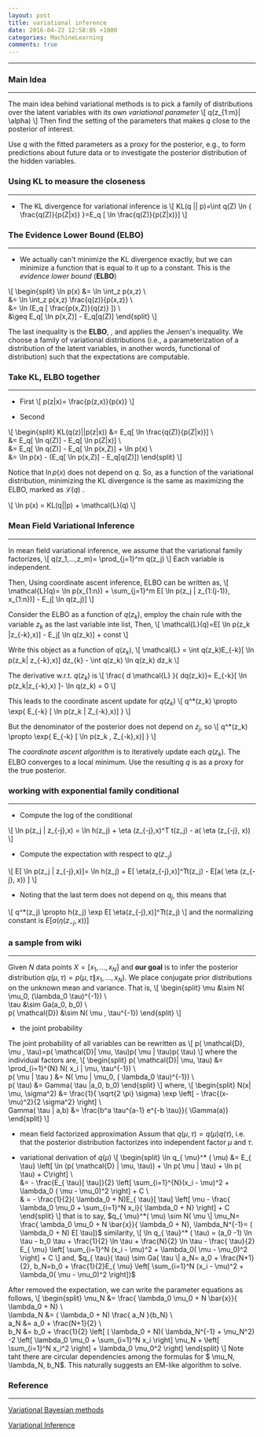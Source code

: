 ```yaml
---
layout: post
title: variational inference
date: 2016-04-22 12:58:05 +1000
categories: MachineLearning
comments: true
---
```




----------

### Main Idea ###
-----------------

The main idea behind variational methods is to pick a family of distributions over the latent variables with its own _variational parameter_
\\[
q(z_{1:m}| \alpha)
\\]
Then find the setting of the parameters that makes $q$ close to the posterior of interest.

Use $q$ with the fitted parameters as a proxy for the posterior, e.g., to form predictions about future data or to investigate the posterior distribution of the hidden variables.

### Using KL  to measure the closeness ###
------------------------------------------

- The KL divergence for variational inference is
\\[
KL(q || p)=\int q(Z) \ln \{ \frac{q(Z)}{p(Z|x)} \}=E_q [ \ln \frac{q(Z)}{p(Z|x)}]
\\]

### The Evidence Lower Bound (ELBO) ###
---------------------------------------

- We actually can't minimize the KL divergence exactly, but we can minimize a function that is equal to it up to a constant. This is the *evidence lower bound* (**ELBO**)

\\[
\begin{split}
\ln p(x) &= \ln \int_z p(x,z) \\\
&= \ln \int_z p(x,z) \frac{q(z)}{p(x,z)} \\\
&= \ln (E_q [ \frac{p(x,Z)}{q(z)} ]) \\\
&\geq E_q[ \ln p(x,Z)] - E_q[q(Z)]
\end{split}
\\]

The last inequality is the **ELBO**, , and applies the Jensen's inequality. We choose a family of variational distributions (i.e., a parameterization of a distribution of the latent variables, in another words, functional of distribution) such that the expectations are computable.

### Take KL, ELBO together ###
------------------------------

- First
\\[
p(z|x)= \frac{p(z,x)}{p(x)}
\\]

- Second

\\[
\begin{split}
KL(q(z)||p(z|x)) &= E_q[ \ln \frac{q(Z)}{p(Z|x)}] \\\
&= E_q[ \ln q(Z)] - E_q[ \ln p(Z|x)] \\\
&= E_q[ \ln q(Z)] - E_q[ \ln p(x,Z)] + \ln p(x) \\\
&= \ln p(x) - (E_q[ \ln p(x,Z)] - E_q[q(Z)])
\end{split}
\\]

Notice that $\ln p(x)$ does not depend on $q$. So, as a function of the variational distribution, minimizing the KL divergence is the same as maximizing the ELBO, marked as $\mathcal{L}(q)$ .

\\[
\ln p(x) = KL(q||p) + \mathcal{L}(q)
\\]

### Mean Field Variational Inference ###
----------------------------------------

In mean field variational inference, we assume that the variational family factorizes,
\\[
q(z_1,...,z_m)= \prod_{j=1}^m q(z_j)
\\]
Each variable is independent.

Then, Using coordinate ascent inference, ELBO can be written as,
\\[
\mathcal{L}(q)= \ln p(x_{1:n}) + \sum_{j=1}^m E[ \ln p(z_j | z_{1:(j-1)}, x_{1:n})] - E_j[ \ln q(z_j)]
\\]

Consider the ELBO as a function of $q(z_k)$,  employ the chain rule with the variable $z_k$ as the last variable inte list, Then,
\\[
\mathcal{L}(q)=E[ \ln p(z_k |z_{-k},x)] - E_j[ \ln q(z_k)] + const
\\]

Write this object as a function of $q(z_k)$,
\\[
\mathcal{L} = \int q(z_k)E_{-k}[ \ln p(z_k| z_{-k},x)] dz_{k} - \int q(z_k) \ln q(z_k) dz_k
\\]

The derivative w.r.t. $q(z_k)$ is
\\[
\frac{ d \mathcal{L} }{ dq(z_k)}= E_{-k}[ \ln p(z_k|z_{-k},x) ]- \ln q(z_k) = 0
\\]

This leads to the coordinate ascent update for $q(z_k)$
\\[
q^*(z_k) \propto \exp{ E_{-k} [ \ln p(z_k | Z_{-k},x)] }
\\]

But the denominator of the posterior does not depend on $z_j$, so
\\[
q^*(z_k) \propto \exp{ E_{-k} [ \ln p(z_k , Z_{-k},x)] }
\\]

The *coordinate ascent algorithm* is to iteratively update each $q(z_k)$. The ELBO converges to a local minimum. Use the resulting $q$ is as a proxy for the true posterior.

### working with exponential family conditional ###
---------------------------------------------------

- Compute the log of the conditional

\\[
\ln p(z_j | z_{-j},x) = \ln h(z_j) + \eta (z_{-j},x)^T t(z_j) - a( \eta (z_{-j}, x))
\\]

- Compute the expectation with respect to $q(z_{-j})$

\\[
E[ \ln p(z_j | z_{-j},x)]= \ln h(z_j) + E[ \eta(z_{-j},x)]^Tt(z_j) - E[a( \eta (z_{-j}, x)) ]
\\]

- Noting that the last term does not depend on $q_j$, this means that

\\[
q^*(z_j) \propto h(z_j) \exp E[ \eta(z_{-j},x)]^Tt(z_j)
\\]
and the normalizing constant is $E[a( \eta (z_{-j}, x)) ]$

### a sample from wiki ###
--------------------------
Given $N$ data points $X=[x_1,...,x_N]$ and **our goal** is to infer the posterior distribution $q( \mu , \tau) = p( \mu, \tau \| x_1,...,x_N)$. We place conjugate prior distributions on the unknown mean and variance. That is,
\\[
\begin{split}
\mu &\sim N( \mu_0, (\lambda_0 \tau)^{-1}) \\\
\tau &\sim Ga(a_0, b_0) \\\
p( \mathcal{D}) &\sim N( \mu , \tau^{-1})
\end{split}
\\]

- the joint probability

The joint probability of all variables can be rewritten as
\\[
p( \mathcal{D}, \mu , \tau)=p( \mathcal{D}| \mu, \tau)p( \mu | \tau)p( \tau)
\\]
where the individual factors are,
\\[
\begin{split}
p( \mathcal{D}| \mu, \tau) &= \prod_{i=1}^{N} N( x_i | \mu, \tau^{-1}) \\\
p( \mu | \tau ) &= N( \mu | \mu_0, ( \lambda_0 \tau)^{-1}) \\\
p( \tau) &= Gamma( \tau |a_0, b_0)
\end{split}
\\]
where,
\\[
\begin{split}
N(x| \mu, \sigma^2) &= \frac{1}{ \sqrt{2 \pi} \sigma} \exp \left[ - \frac{(x- \mu)^2}{2 \sigma^2} \right] \\\
Gamma( \tau | a,b) &= \frac{b^a \tau^{a-1} e^{-b \tau}}{ \Gamma(a)}
\end{split}
\\]

- mean field factorized approximation
Assum that $q( \mu, \tau) = q( \mu) q( \tau)$, i.e. that the posterior distribution factorizes into independent factor $\mu$ and $\tau$.

- variational derivation of $q( \mu)$
\\[
\begin{split}
\ln q_{ \mu}^* ( \mu) &= E_{ \tau} \left[ \ln (p( \mathcal{D} | \mu, \tau)) + \ln p( \mu | \tau) + \ln p( \tau) + C\right] \\\
&= - \frac{E_{ \tau}[ \tau]}{2} \left[ \sum_{i=1}^{N}(x_i - \mu)^2 + \lambda_0 ( \mu - \mu_0)^2 \right] + C \\\
& = - \frac{1}{2}( \lambda_0 + N)E_{ \tau}[ \tau] \left[ \mu - \frac{ \lambda_0 \mu_0 + \sum_{i=1}^N x_i}{ \lambda_0 + N} \right] + C
\end{split}
\\]
that is to say, $q_{ \mu}^*( \mu) \sim N( \mu \| \mu_N= \frac{ \ambda_0 \mu_0 + N \bar{x}}{ \lambda_0 + N}, \lambda_N^{-1}= ( \lambda_0 + N) E[ \tau])$
similarity,
\\[
\ln q_{ \tau}^* ( \tau) = (a_0 -1) \ln \tau - b_0 \tau + \frac{1}{2} \ln \tau + \frac{N}{2} \ln \tau - \frac{ \tau}{2} E_{ \mu} \left[ \sum_{i=1}^N (x_i - \mu)^2 + \lambda_0( \mu - \mu_0)^2 \right] + C
\\]
and, $q_{ \tau}( \tau) \sim Ga( \tau \| a_N= a_0 + \frac{N+1}{2}, b_N=b_0 + \frac{1}{2}E_{ \mu} \left[ \sum_{i=1}^N (x_i - \mu)^2 + \lambda_0( \mu - \mu_0)^2 \right])$

After removed the expectation, we can write the parameter equations as follows,
\\[
\begin{split}
\mu_N &= \frac{ \lambda_0 \mu_0 + N \bar{x}}{ \lambda_0 + N} \\\
\lambda_N &= ( \lambda_0 + N) \frac{ a_N }{b_N} \\\
a_N &= a_0 + \frac{N+1}{2} \\\
b_N &= b_0 + \frac{1}{2} \left[ ( \lambda_0 + N)( \lambda_N^{-1} + \mu_N^2) -2 \left[ \lambda_0 \mu_0 + \sum_{i=1}^N x_i \right] \mu_N + \left[ \sum_{i=1}^N x_i^2 \right] + \lambda_0 \mu_0^2 \right]
\end{split}
\\]
Note taht there are circular dependencies among the formulas for $ \mu_N, \lambda_N, b_N$. This naturally suggests an EM-like algorithm to solve.




### Reference ###
-----------------
[Variational Bayesian methods](https://en.wikipedia.org/wiki/Variational_Bayesian_methods)

[Variational Inference](https://www.cs.princeton.edu/courses/archive/fall11/cos597C/lectures/variational-inference-i.pdf)
